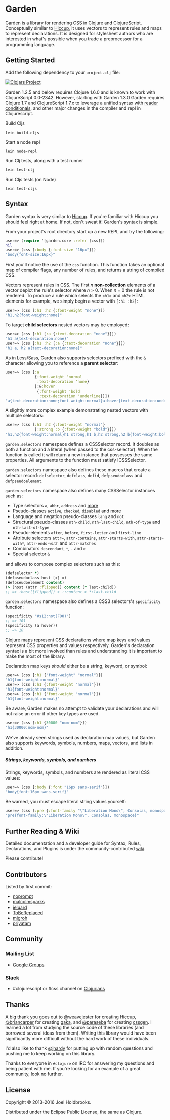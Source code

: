 # Garden

Garden is a library for rendering CSS in Clojure and ClojureScript.
Conceptually similar to [Hiccup](https://github.com/weavejester/hiccup), it uses
vectors to represent rules and maps to represent declarations. It is designed
for stylesheet authors who are interested in what's possible when you trade a
preprocessor for a programming language.

## Getting Started

Add the following dependency to your `project.clj` file:

[![Clojars Project](http://clojars.org/garden/latest-version.svg)](http://clojars.org/garden)

Garden 1.2.5 and below requires Clojure 1.6.0 and is known to work with
ClojureScript 0.0-2342. However, starting with Garden 1.3.0 Garden requires
Clojure 1.7 and ClojureScript 1.7.x to leverage a unified syntax with
[reader conditionals](http://dev.clojure.org/display/design/Reader+Conditionals),
and other major changes in the compiler and repl in Clojurescript.

Build Cljs

	lein build-cljs

Start a node repl

	lein node-repl

Run Clj tests, along with a test runner

	lein test-clj

Run Cljs tests (on Node)

	lein test-cljs

## Syntax

Garden syntax is very similar to
[Hiccup](https://github.com/weavejester/hiccup). If you're familiar with Hiccup
you should feel right at home. If not, don't sweat it! Garden's syntax is
simple.

From your project's root directory start up a new REPL and try the following:

```clojure
user=> (require '[garden.core :refer [css]])
nil
user=> (css [:body {:font-size "16px"}])
"body{font-size:16px}"
```

First you'll notice the use of the `css` function. This function takes an
optional map of compiler flags, any number of rules, and returns a string of
compiled CSS.

Vectors represent rules in CSS. The first _n_ **non-collection** elements of a
vector depict the rule's selector where _n_ > 0. When _n_ = 0 the rule is not
rendered. To produce a rule which selects the `<h1>` and `<h2>` HTML elements
for example, we simply begin a vector with `[:h1 :h2]`:

```clojure
user=> (css [:h1 :h2 {:font-weight "none"}])
"h1,h2{font-weight:none}"
```

To target **child selectors** nested vectors may be employed:

```clojure
user=> (css [:h1 [:a {:text-decoration "none"}]])
"h1 a{text-decoration:none}"
user=> (css [:h1 :h2 [:a {:text-decoration "none"}]])
"h1 a, h2 a{text-decoration:none}"
```

As in Less/Sass, Garden also supports selectors prefixed with the `&`
character allowing you to reference a **parent selector**:

```clojure
user=> (css [:a
             {:font-weight 'normal
              :text-decoration 'none}
             [:&:hover
              {:font-weight 'bold
               :text-decoration 'underline}]])
"a{text-decoration:none;font-weight:normal}a:hover{text-decoration:underline;font-weight:bold}"
```

A slightly more complex example demonstrating nested vectors with multiple
selectors:

```clojure
user=> (css [:h1 :h2 {:font-weight "normal"}
             [:strong :b {:font-weight "bold"}]])
"h1,h2{font-weight:normal}h1 strong,h1 b,h2 strong,h2 b{font-weight:bold}"
```

`garden.selectors` namespace defines a CSSSelector record. It doubles as both a
function and a literal (when passed to the css-selector). When the function is
called it will return a new instance that possesses the same properties. All
arguments to the function must satisfy ICSSSelector.

`garden.selectors` namespace also defines these macros that create a selector
record: `defselector`, `defclass`, `defid`, `defpseudoclass` and
`defpseudoelement`.

`garden.selectors` namespace also defines many CSSSelector instances such as:

* Type selectors `a`, `abbr`, `address` and [more](src/garden/selectors.cljc)
* Pseudo-classes `active`, `checked`, `disabled` and
  [more](src/garden/selectors.cljc)
* Language and negation pseudo-classes `lang` and `not`
* Structural pseudo-classes `nth-child`, `nth-last-child`, `nth-of-type` and
  `nth-last-of-type`
* Pseudo-elements `after`, `before`, `first-letter` and `first-line`
* Attribute selectors `attr=`, `attr-contains`, `attr-starts-with`,
  `attr-starts-with*`, `attr-ends-with` and `attr-matches`
* Combinators `descendant`, `+`, `-` and `>`
* Special selector `&`

and allows to compose complex selectors such as this:

```clojure
(defselector *)
(defpseudoclass host [x] x)
(defpseudoelement content)
(> (host (attr :flipped)) content (* last-child))
;; => :host([flipped]) > ::content > *:last-child
```

`garden.selectors` namespace also defines a CSS3 selectors's `specificity`
function:

```clojure
(specificity "#s12:not(FOO)")
;; => 101
(specificity (a hover))
;; => 10
```

Clojure maps represent CSS declarations where map keys and values represent CSS
properties and values respectively. Garden's declaration syntax is a bit more
involved than rules and understanding it is important to make the most of the
library.

Declaration map keys _should_ either be a string, keyword, or symbol:

```clojure
user=> (css [:h1 {"font-weight" "normal"}])
"h1{font-weight:normal}"
user=> (css [:h1 {:font-weight "normal"}])
"h1{font-weight:normal}"
user=> (css [:h1 {'font-weight "normal"}])
"h1{font-weight:normal}"
```

Be aware, Garden makes no attempt to validate your declarations and
will not raise an error if other key types are used.

```clojure
user=> (css [:h1 {30000 "nom-nom"}])
"h1{30000:nom-nom}"
```

We've already seen strings used as declaration map values, but Garden also
supports keywords, symbols, numbers, maps, vectors, and lists in addition.

##### Strings, keywords, symbols, and numbers

Strings, keywords, symbols, and numbers are rendered as literal CSS values:

```clojure
user=> (css [:body {:font "16px sans-serif"}])
"body{font:16px sans-serif}"
```

Be warned, you must escape literal string values yourself:

```clojure
user=> (css [:pre {:font-family "\"Liberation Mono\", Consolas, monospace"}])
"pre{font-family:\"Liberation Mono\", Consolas, monospace}"
```

## Further Reading & Wiki

Detailed documentation and a developer guide for Syntax, Rules, Declarations,
and Plugins is under the community-contributed
[wiki](https://github.com/noprompt/garden/wiki).

Please contribute!

## Contributors

Listed by first commit:

* [noprompt](https://github.com/noprompt)
* [malcolmsparks](https://github.com/malcolmsparks)
* [jeluard](https://github.com/jeluard)
* [ToBeReplaced](https://github.com/ToBeReplaced)
* [migroh](https://github.com/migroh)
* [priyatam](https://github.com/priyatam)

## Community

### Mailing List

* [Google Groups](https://groups.google.com/forum/#!forum/garden-clojure)

### Slack

* #clojurescript or #css channel on [Clojurians](https://clojurians.slack.com)

## Thanks

A big thank you goes out to [@weavejester](https://github.com/weavejester) for
creating Hiccup, [@briancarper](https://github.com/briancarper) for creating
[gaka](https://github.com/briancarper/gaka/), and
[@paraseba](https://github.com/paraseba) for creating
[cssgen](https://github.com/paraseba/cssgen). I learned a lot
from studying the source code of these libraries (and borrowed several ideas
from them). Writing this library would have been significantly more difficult
without the hard work of these individuals.

I'd also like to thank [@jhardy](https://github.com/jhardy) for putting up with
random questions and pushing me to keep working on this library.

Thanks to everyone in `#clojure` on IRC for answering my questions and being
patient with me. If you're looking for an example of a great community, look no
further.

## License

Copyright © 2013-2016 Joel Holdbrooks.

Distributed under the Eclipse Public License, the same as Clojure.
